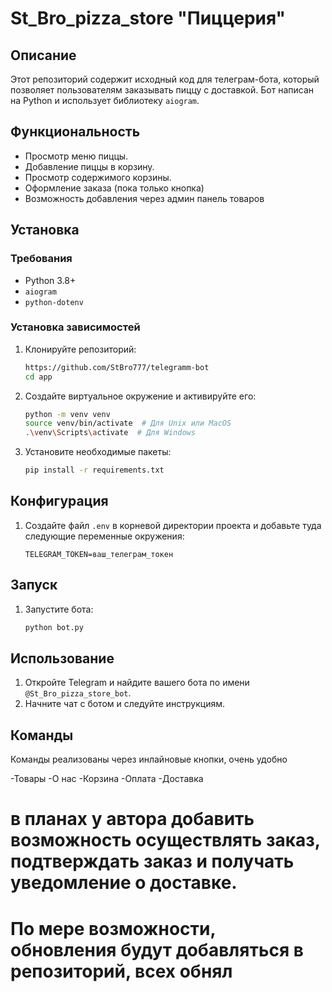 # St_Bro_pizza_store "Пиццерия"

## Описание

Этот репозиторий содержит исходный код для телеграм-бота, который позволяет пользователям заказывать пиццу с доставкой. Бот написан на Python и использует библиотеку `aiogram`.

## Функциональность

- Просмотр меню пиццы.
- Добавление пиццы в корзину.
- Просмотр содержимого корзины.
- Оформление заказа (пока только кнопка)
- Возможность добавления через админ панель товаров

## Установка

### Требования

- Python 3.8+
- `aiogram`
- `python-dotenv`

### Установка зависимостей

1. Клонируйте репозиторий:

   ```sh
   https://github.com/StBro777/telegramm-bot
   cd app
   ```

2. Создайте виртуальное окружение и активируйте его:

   ```sh
   python -m venv venv
   source venv/bin/activate  # Для Unix или MacOS
   .\venv\Scripts\activate  # Для Windows
   ```

3. Установите необходимые пакеты:
   ```sh
   pip install -r requirements.txt
   ```

## Конфигурация

1. Создайте файл `.env` в корневой директории проекта и добавьте туда следующие переменные окружения:

   ```env
   TELEGRAM_TOKEN=ваш_телеграм_токен

   ```

## Запуск

1. Запустите бота:
   ```sh
   python bot.py
   ```

## Использование

1. Откройте Telegram и найдите вашего бота по имени `@St_Bro_pizza_store_bot`.
2. Начните чат с ботом и следуйте инструкциям.

## Команды

Команды реализованы через инлайновые кнопки, очень удобно

-Товары
-О нас
-Корзина
-Оплата
-Доставка

# в планах у автора добавить возможность осуществлять заказ, подтверждать заказ и получать уведомление о доставке.

# По мере возможности, обновления будут добавляться в репозиторий, всех обнял

